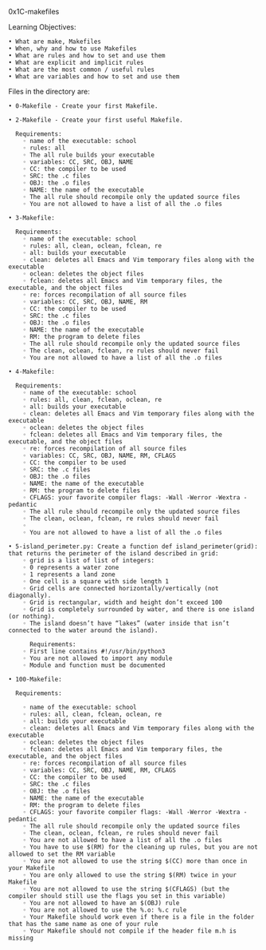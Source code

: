 ﻿0x1C-makefiles

Learning Objectives:

    • What are make, Makefiles
    • When, why and how to use Makefiles
    • What are rules and how to set and use them
    • What are explicit and implicit rules
    • What are the most common / useful rules
    • What are variables and how to set and use them

Files in the directory are:

    • 0-Makefile - Create your first Makefile.

    • 2-Makefile - Create your first useful Makefile.

      Requirements:
        ◦ name of the executable: school
        ◦ rules: all
        ◦ The all rule builds your executable
        ◦ variables: CC, SRC, OBJ, NAME
        ◦ CC: the compiler to be used
        ◦ SRC: the .c files
        ◦ OBJ: the .o files
        ◦ NAME: the name of the executable
        ◦ The all rule should recompile only the updated source files
        ◦ You are not allowed to have a list of all the .o files

    • 3-Makefile:

      Requirements:
        ◦ name of the executable: school
        ◦ rules: all, clean, oclean, fclean, re
        ◦ all: builds your executable
        ◦ clean: deletes all Emacs and Vim temporary files along with the executable
        ◦ oclean: deletes the object files
        ◦ fclean: deletes all Emacs and Vim temporary files, the executable, and the object files
        ◦ re: forces recompilation of all source files
        ◦ variables: CC, SRC, OBJ, NAME, RM
        ◦ CC: the compiler to be used
        ◦ SRC: the .c files
        ◦ OBJ: the .o files
        ◦ NAME: the name of the executable
        ◦ RM: the program to delete files
        ◦ The all rule should recompile only the updated source files
        ◦ The clean, oclean, fclean, re rules should never fail
        ◦ You are not allowed to have a list of all the .o files

    • 4-Makefile:

      Requirements:
        ◦ name of the executable: school
        ◦ rules: all, clean, fclean, oclean, re
        ◦ all: builds your executable
        ◦ clean: deletes all Emacs and Vim temporary files along with the executable
        ◦ oclean: deletes the object files
        ◦ fclean: deletes all Emacs and Vim temporary files, the executable, and the object files
        ◦ re: forces recompilation of all source files
        ◦ variables: CC, SRC, OBJ, NAME, RM, CFLAGS
        ◦ CC: the compiler to be used
        ◦ SRC: the .c files
        ◦ OBJ: the .o files
        ◦ NAME: the name of the executable
        ◦ RM: the program to delete files
        ◦ CFLAGS: your favorite compiler flags: -Wall -Werror -Wextra -pedantic
        ◦ The all rule should recompile only the updated source files
        ◦ The clean, oclean, fclean, re rules should never fail
        ◦ 
        ◦ You are not allowed to have a list of all the .o files
        
    • 5-island_perimeter.py: Create a function def island_perimeter(grid): that returns the perimeter of the island described in grid:
        ◦ grid is a list of list of integers:
        ◦ 0 represents a water zone
        ◦ 1 represents a land zone
        ◦ One cell is a square with side length 1
        ◦ Grid cells are connected horizontally/vertically (not diagonally).
        ◦ Grid is rectangular, width and height don’t exceed 100
        ◦ Grid is completely surrounded by water, and there is one island (or nothing).
        ◦ The island doesn’t have “lakes” (water inside that isn’t connected to the water around the island).
          
          Requirements:
        ◦ First line contains #!/usr/bin/python3
        ◦ You are not allowed to import any module
        ◦ Module and function must be documented

    • 100-Makefile:

      Requirements:

        ◦ name of the executable: school
        ◦ rules: all, clean, fclean, oclean, re
        ◦ all: builds your executable
        ◦ clean: deletes all Emacs and Vim temporary files along with the executable
        ◦ oclean: deletes the object files
        ◦ fclean: deletes all Emacs and Vim temporary files, the executable, and the object files
        ◦ re: forces recompilation of all source files
        ◦ variables: CC, SRC, OBJ, NAME, RM, CFLAGS
        ◦ CC: the compiler to be used
        ◦ SRC: the .c files
        ◦ OBJ: the .o files
        ◦ NAME: the name of the executable
        ◦ RM: the program to delete files
        ◦ CFLAGS: your favorite compiler flags: -Wall -Werror -Wextra -pedantic
        ◦ The all rule should recompile only the updated source files
        ◦ The clean, oclean, fclean, re rules should never fail
        ◦ You are not allowed to have a list of all the .o files
        ◦ You have to use $(RM) for the cleaning up rules, but you are not allowed to set the RM variable
        ◦ You are not allowed to use the string $(CC) more than once in your Makefile
        ◦ You are only allowed to use the string $(RM) twice in your Makefile
        ◦ You are not allowed to use the string $(CFLAGS) (but the compiler should still use the flags you set in this variable)
        ◦ You are not allowed to have an $(OBJ) rule
        ◦ You are not allowed to use the %.o: %.c rule
        ◦ Your Makefile should work even if there is a file in the folder that has the same name as one of your rule
        ◦ Your Makefile should not compile if the header file m.h is missing
